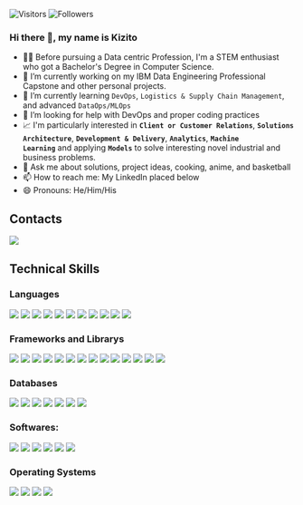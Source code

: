 <img alt="Visitors" src="https://komarev.com/ghpvc/?username=kyzyto&style=flat&labelColor=red&logo=github&label=Profile+Views&color=971901"/> <img alt="Followers" src="https://img.shields.io/github/followers/kyzyto?color=971901&logo=githubb&label=Followers"/>

### Hi there 👋, my name is Kizito
<!--
**kyzyto/kyzyto** is a ✨ _special_ ✨ repository because its `README.md` (this file) appears on your GitHub profile.
-->

- 👩‍🎓 Before pursuing a Data centric Profession, I'm a STEM enthusiast who got a Bachelor's Degree in Computer Science.
- 🔭 I’m currently working on my IBM Data Engineering Professional Capstone and other personal projects.
- 🌱 I’m currently learning ```DevOps```, ```Logistics & Supply Chain Management```, and advanced ```DataOps/MLOps```
- 🤔 I’m looking for help with DevOps and proper coding practices
- 📈 I'm particularly interested in **`Client or Customer Relations`**, **`Solutions Architecture`**, **`Development & Delivery`**, **`Analytics`**, **`Machine      Learning`** and applying **`Models`** to solve interesting novel industrial and business problems.
- 💬 Ask me about solutions, project ideas, cooking, anime, and basketball
- 📫 How to reach me: My LinkedIn placed below
- 😄 Pronouns: He/Him/His

## Contacts
<a href="https://www.linkedin.com/in/adunife-kizito-okoye-4b8618178/"><img src="https://img.shields.io/badge/linkedin-%230077B5.svg?&style=for-the-badge&logo=linkedin&logoColor=white"></a>

## Technical Skills
### Languages
<p><img src="https://img.shields.io/badge/python-3670A0?style=for-the-badge&logo=python&logoColor=ffdd54">
<img src="https://img.shields.io/badge/R-276DC3?style=for-the-badge&logo=r&logoColor=white">
<img src="https://img.shields.io/badge/Markdown-000000?style=for-the-badge&logo=markdown&logoColor=white">
<img src="https://img.shields.io/badge/shell_script-%23121011.svg?style=for-the-badge&logo=gnu-bash&logoColor=white">
<img src="https://img.shields.io/badge/java-%23ED8B00.svg?style=for-the-badge&logo=java&logoColor=white">
<img src="https://img.shields.io/badge/scala-%23DC322F.svg?style=for-the-badge&logo=scala&logoColor=white">
<img src="https://img.shields.io/badge/C++-00599C?&style=for-the-badge&logo=c%2B%2B&logoColor=white">
<img src="https://img.shields.io/badge/Javascript-F7DF1E?&style=for-the-badge&logo=javascript&logoColor=yellow&labelColor=black"> 
<img src="https://img.shields.io/badge/HTML-239120?&style=for-the-badge&logo=html5&logoColor=white"> 
<img src="https://img.shields.io/badge/css3-%231572B6.svg?style=for-the-badge&logo=css3&logoColor=white">
<img src="https://img.shields.io/badge/kotlin-%230095D5.svg?style=for-the-badge&logo=kotlin&logoColor=white"></p>


### Frameworks and Librarys
<p><img src="https://img.shields.io/badge/numpy-%23013243.svg?style=for-the-badge&logo=numpy&logoColor=white">
<img src="https://img.shields.io/badge/pandas-%23150458.svg?style=for-the-badge&logo=pandas&logoColor=white">
<img src="https://img.shields.io/badge/scikit--learn-%23F7931E.svg?style=for-the-badge&logo=scikit-learn&logoColor=white">
<img src="https://img.shields.io/badge/opencv-%23white.svg?style=for-the-badge&logo=opencv&logoColor=white">
<img src="https://img.shields.io/badge/Qiskit-%236929C4.svg?style=for-the-badge&logo=Qiskit&logoColor=white">
<img src="https://img.shields.io/badge/Plotly-%233F4F75.svg?style=for-the-badge&logo=plotly&logoColor=white">
 <img src="https://img.shields.io/badge/SciPy-%230C55A5.svg?style=for-the-badge&logo=scipy&logoColor=%white">
<img src="https://img.shields.io/badge/Keras-%23D00000.svg?style=for-the-badge&logo=Keras&logoColor=white">
<img src="https://img.shields.io/badge/TensorFlow-%23FF6F00.svg?style=for-the-badge&logo=TensorFlow&logoColor=white">
<img src="https://img.shields.io/badge/React-61DAFB?&style=for-the-badge&logo=react&logoColor=white"> 
<img src="https://img.shields.io/badge/Bootstrap-563D7C?&style=for-the-badge&logo=bootstrap&logoColor=white">
<img src="https://img.shields.io/badge/Anaconda-%2344A833.svg?style=for-the-badge&logo=anaconda&logoColor=white">
<img src="https://img.shields.io/badge/Apache%20Kafka-000?style=for-the-badge&logo=apachekafka">
<img src="https://img.shields.io/badge/Flutter-%2302569B.svg?style=for-the-badge&logo=Flutter&logoColor=white"></p>

### Databases
<p><img src="https://img.shields.io/badge/PostgreSQL-316192?style=for-the-badge&logo=postgresql&logoColor=white">
  <img src="https://img.shields.io/badge/SQLite-07405E?style=for-the-badge&logo=sqlite&logoColor=white">
  <img src="https://img.shields.io/badge/mysql-%2300f.svg?style=for-the-badge&logo=mysql&logoColor=white">
  <img src="https://img.shields.io/badge/cassandra-%231287B1.svg?style=for-the-badge&logo=apache-cassandra&logoColor=white">
  <img src="https://img.shields.io/badge/MongoDB-%234ea94b.svg?style=for-the-badge&logo=mongodb&logoColor=white">
  <img src="https://img.shields.io/badge/Neo4j-008CC1?style=for-the-badge&logo=neo4j&logoColor=white">
  <img src="https://img.shields.io/badge/Db2-IBM?style=for-the-badge&logo=ibm&logoColor=white">
</p>

### Softwares:
<p><img src="https://img.shields.io/badge/Amazon_AWS-FF9900?style=for-the-badge&logo=amazonaws&logoColor=white">
  <img src="https://img.shields.io/badge/pycharm-143?style=for-the-badge&logo=pycharm&logoColor=black&color=black&labelColor=green">
  <img src="https://img.shields.io/badge/Android%20Studio-3DDC84.svg?style=for-the-badge&logo=android-studio&logoColor=white">
  <img src="https://img.shields.io/badge/Visual%20Studio%20Code-0078d7.svg?style=for-the-badge&logo=visual-studio-code&logoColor=white">
  <img src="https://img.shields.io/badge/Jupyter-F37626.svg?&style=for-the-badge&logo=Jupyter&logoColor=white">
  <img src="https://img.shields.io/badge/Power_Platform-F2C811?style=for-the-badge&logo=Power%20BI&logoColor=white"></p>

### Operating Systems
<p> <img src="https://img.shields.io/badge/MacOS-%23999999.svg?&style=for-the-badge&logo=apple&logoColor=white">
<img src="https://img.shields.io/badge/Windows-%230078D6.svg?&style=for-the-badge&logo=windows&logoColor=white"> 
<img src="https://img.shields.io/badge/Linux-%23FCC624.svg?&style=for-the-badge&logo=linux&logoColor=black"> 
<img src="https://img.shields.io/badge/Ubuntu-E95420?style=for-the-badge&logo=ubuntu&logoColor=white"> </p>

